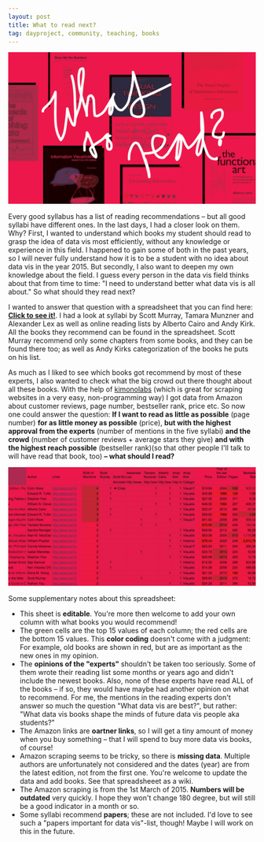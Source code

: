 ```yaml
---
layout: post
title: What to read next?
tag: dayproject, community, teaching, books
---
```


[![image](/pic/150304_spreadsheet2.jpg)](https://docs.google.com/spreadsheets/d/1pSpk9CUoo9gjgdJOJ5ubqjPRiC3QGaf83m-Nf2qLLDM/edit?usp=sharing)

Every good syllabus has a list of reading recommendations – but all good syllabi have different ones. In the last days, I had a closer look on them. Why? First, I wanted to understand which books my student should read to grasp the idea of data vis most efficiently, without any knowledge or experience in this field. I happened to gain some of both in the past years, so I will never fully understand how it is to be a student with no idea about data vis in the year 2015. But secondly, I also want to deepen my own knowledge about the field. I guess every person in the data vis field thinks about that from time to time: "I need to understand better what data vis is all about." So what should they read next? 

I wanted to answer that question with a spreadsheet that you can find here: **[Click to see it!](https://docs.google.com/spreadsheets/d/1pSpk9CUoo9gjgdJOJ5ubqjPRiC3QGaf83m-Nf2qLLDM/edit?usp=sharing)**. I had a look at syllabi by Scott Murray, Tamara Munzner and Alexander Lex as well as online reading lists by Alberto Cairo and Andy Kirk. All the books they recommend can be found in the spreadsheet. Scott Murray recommend only some chapters from some books, and they can be found there too; as well as Andy Kirks categorization of the books he puts on his list.

As much as I liked to see which books got recommend by most of these experts, I also wanted to check what the big crowd out there thought about all these books. With the help of [kimonolabs](https://www.kimonolabs.com/) (which is great for scraping websites in a very easy, non-programming way) I got data from Amazon about customer reviews, page number, bestseller rank, price etc. So now one could answer the question: **If I want to read as little as possible** (page number) **for as little money as possible** (price), **but with the highest approval from the experts** (number of mentions in the five syllabi) **and the crowd** (number of customer reviews + average stars they give) **and with the highest reach possible** (bestseller rank)(so that other people I'll talk to will have read that book, too) **– what should I read?**

[![image](/pic/150304_spreadsheet.jpg)](https://docs.google.com/spreadsheets/d/1pSpk9CUoo9gjgdJOJ5ubqjPRiC3QGaf83m-Nf2qLLDM/edit?usp=sharing)

Some supplementary notes about this spreadsheet:

- This sheet is **editable**. You're more then welcome to add your own column with what books you would recommend!
- The green cells are the top 15 values of each column; the red cells are the bottom 15 values. This **color coding** doesn't come with a judgment: For example, old books are shown in red, but are as important as the new ones in my opinion. 
- The **opinions of the "experts"** shouldn't be taken too seriously. Some of them wrote their reading list some months or years ago and didn't include the newest books. Also, none of these experts have read ALL of the books – if so, they would have maybe had another opinion on what to recommend. For me, the mentions in the reading experts don't answer so much the question "What data vis are best?", but rather: "What data vis books shape the minds of future data vis people aka students?"
- The Amazon links are **oartner links**, so I will get a tiny amount of money when you buy something – that I will spend to buy more data vis books, of course!
- Amazon scraping seems to be tricky, so there is **missing data**. Multiple authors are unfortunately not considered and the dates (year) are from the latest edition, not from the first one. You're welcome to update the data and add books. See that spreadsheeet as a wiki. 
- The Amazon scraping is from the 1st March of 2015. **Numbers will be outdated** very quickly. I hope they won't change 180 degree, but will still be a good indicator in a month or so. 
- Some syllabi recommend **papers**; these are not included. I'd love to see such a "papers important for data vis"-list, though! Maybe I will work on this in the future.  

